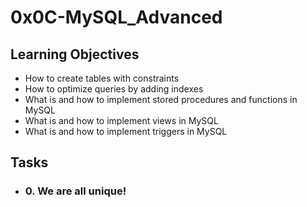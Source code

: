 # 0x0C-MySQL_Advanced

## Learning Objectives

- How to create tables with constraints
- How to optimize queries by adding indexes
- What is and how to implement stored procedures and functions in MySQL
- What is and how to implement views in MySQL
- What is and how to implement triggers in MySQL

## Tasks

- ### 0. We are all unique!